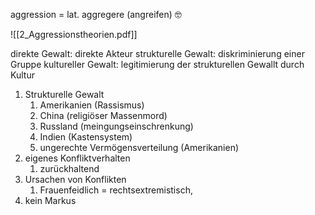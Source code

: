 
aggression = lat. aggregere (angreifen) 🤓

![[2_Aggressionstheorien.pdf]]

direkte Gewalt: direkte Akteur
strukturelle Gewalt: diskriminierung einer Gruppe
kultureller Gewalt: legitimierung der strukturellen Gewallt durch Kultur

1. Strukturelle Gewalt
	1. Amerikanien (Rassismus)
	2. China (religiöser Massenmord)
	3. Russland (meingungseinschrenkung)
	4. Indien (Kastensystem)
	5. ungerechte Vermögensverteilung (Amerikanien)
2. eigenes Konfliktverhalten
	1. zurückhaltend
3. Ursachen von Konflikten
	1. Frauenfeidlich = rechtsextremistisch, 
4. kein Markus